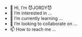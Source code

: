 - 👋 Hi, I’m 😈JORDY😈
- 👀 I’m interested in ...
- 🌱 I’m currently learning ...
- 💞️ I’m looking to collaborate on ...
- 📫 How to reach me ...

<!---
S-PROJEC/S-PROJEC is a ✨ special ✨ repository because its `README.md` (this file) appears on your GitHub profile.
You can click the Preview link to take a look at your changes.
--->
